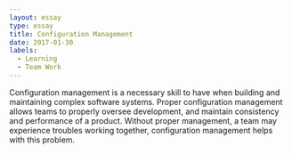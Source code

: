 ```yaml
---
layout: essay
type: essay
title: Configuration Management
date: 2017-01-30
labels:
  - Learning
  - Team Work
---
```


Configuration management is a necessary skill to have when building and maintaining complex software systems.
Proper configuration management allows teams to properly oversee development, and maintain consistency and performance 
of a product. Without proper management, a team may experience troubles working together, configuration management 
helps with this problem.
